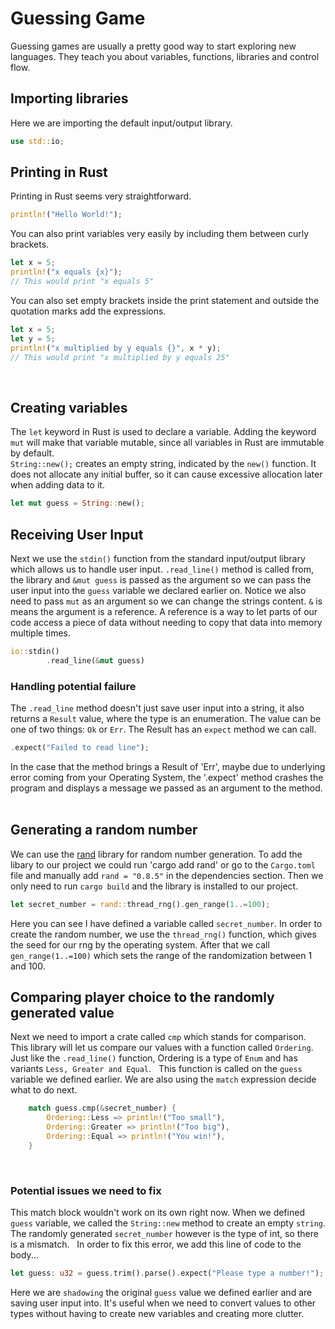 # Guessing Game
Guessing games are usually a pretty good way to start exploring new languages. They teach you about variables, functions, libraries and control flow.

## Importing libraries
Here we are importing the default input/output library.
``` Rust
use std::io;
```

## Printing in Rust
Printing in Rust seems very straightforward.
``` Rust
println!("Hello World!");
```
You can also print variables very easily by including them between curly brackets.
``` Rust
let x = 5;
println!("x equals {x}"); 
// This would print "x equals 5"
``` 
You can also set empty brackets inside the print statement and outside the quotation marks
add the expressions.
``` Rust
let x = 5;
let y = 5;
println!("x multiplied by y equals {}", x * y);
// This would print "x multiplied by y equals 25"
```
&nbsp;
## Creating variables
The `let` keyword in Rust is used to declare a variable. Adding the keyword `mut` will make that variable mutable, since all variables in Rust are immutable by default. <br>
`String::new();` creates an empty string, indicated by the `new()` function. It does not allocate any initial buffer, so it can cause excessive allocation later when adding data to it.
``` Rust
let mut guess = String::new();
```

## Receiving User Input 
Next we use the `stdin()` function from the standard input/output library which allows us to handle user input. `.read_line()` method is called from, the library and `&mut guess` is passed as the argument so we can pass the user input into the `guess` variable we declared earlier on. Notice we also need to pass `mut` as an argument so we can change the strings content.
`&` is means the argument is a reference. A reference is a way to let parts of our code access a piece of data without needing to copy that data into memory multiple times.
``` Rust
io::stdin()
        .read_line(&mut guess)
```

### Handling potential failure
The `.read_line` method doesn't just save user input into a string, it also returns a `Result` value, where the type is an enumeration. The value can be one of two things: `Ok` or `Err`. The Result has an `expect` method we can call.
``` Rust
.expect("Failed to read line");
```
In the case that the method brings a Result of 'Err', maybe due to underlying error coming from your Operating System, the '.expect' method crashes the program and displays a message we passed as an argument to the method.
&nbsp;
## Generating a random number
We can use the [rand](https://crates.io/crates/rand) library for random number generation.
To add the libary to our project we could run 'cargo add rand' or go to the `Cargo.toml` file and manually add `rand = "0.8.5"` in the dependencies section. Then we only need to run `cargo build` and the library is installed to our project.
&nbsp;
``` Rust
let secret_number = rand::thread_rng().gen_range(1..=100);
```
Here you can see I have defined a variable called `secret_number`. In order to create the random number, we use the `thread_rng()` function, which gives the seed for our rng by the operating system. After that we call `gen_range(1..=100)` which sets the range of the randomization between 1 and 100.
&nbsp;
## Comparing player choice to the randomly generated value
Next we need to import a crate called `cmp` which stands for comparison. This library will let us compare our values with a function called `Ordering`. Just like the `.read_line()` function, Ordering is a type of `Enum` and has variants `Less, Greater and Equal`.
&nbsp;
This function is called on the `guess` variable we defined earlier. We are also using the `match` expression decide what to do next.
``` Rust
    match guess.cmp(&secret_number) {
        Ordering::Less => println!("Too small"),
        Ordering::Greater => println!("Too big"),
        Ordering::Equal => println!("You win!"),
    }
```
&nbsp;
### Potential issues we need to fix
This match block wouldn't work on its own right now. When we defined `guess` variable, we called the `String::new` method to create an empty `string`. The randomly generated `secret_number` however is the type of int, so there is a mismatch.
&nbsp;
In order to fix this error, we add this line of code to the body...
``` Rust
let guess: u32 = guess.trim().parse().expect("Please type a number!");
```
Here we are `shadowing` the original `guess` value we defined earlier and are saving user input into. It's useful when we need to convert values to other types without having to create new variables and creating more clutter.
